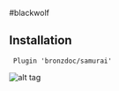 #blackwolf

## Installation

<code> Plugin 'bronzdoc/samurai' </code>

![alt tag](http://i.imgur.com/BRtioX8.png)
